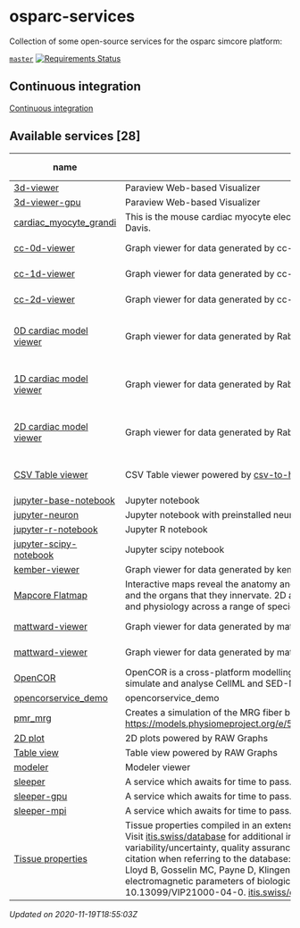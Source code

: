 # osparc-services

Collection of some open-source services for the osparc simcore platform:

<!-- NOTE: when branched replace `master` in urls -->
[`master`](https://github.com/itisfoundation/osparc-services/tree/master)
[![Requirements Status](https://requires.io/github/ITISFoundation/osparc-services/requirements.svg?branch=master)](https://requires.io/github/ITISFoundation/osparc-services/requirements/?branch=master)


## Continuous integration

[Continuous integration](ci/README.md)
<!-- TOC_BEGIN -->
<!-- Automaticaly produced by scripts/auto-doc/create-toc.py on 2020-11-19T18:55:03Z -->
## Available services [28]
|                                    name                                     |                                                                                                                                                                                                                                                                                                                                                                  description                                                                                                                                                                                                                                                                                                                                                                   |      type       |                                                                                              latest version                                                                                              |                                                           build status                                                           |
|-----------------------------------------------------------------------------|------------------------------------------------------------------------------------------------------------------------------------------------------------------------------------------------------------------------------------------------------------------------------------------------------------------------------------------------------------------------------------------------------------------------------------------------------------------------------------------------------------------------------------------------------------------------------------------------------------------------------------------------------------------------------------------------------------------------------------------------|-----------------|----------------------------------------------------------------------------------------------------------------------------------------------------------------------------------------------------------|----------------------------------------------------------------------------------------------------------------------------------|
|  [3d-viewer](services/dy-3dvis/docker/custom/Dockerfile)                    |  Paraview Web-based Visualizer                                                                                                                                                                                                                                                                                                                                                                                                                                                                                                                                                                                                                                                                                                                 |  dynamic        |  [![](https://images.microbadger.com/badges/version/itisfoundation/3d-viewer:3.0.2.svg)](https://microbadger.com/images/itisfoundation/3d-viewer:3.0.2 'See Image Version')                              |                                                                                                                                  |
|  [3d-viewer-gpu](services/dy-3dvis/docker/custom/Dockerfile)                |  Paraview Web-based Visualizer                                                                                                                                                                                                                                                                                                                                                                                                                                                                                                                                                                                                                                                                                                                 |  dynamic        |  [![](https://images.microbadger.com/badges/version/itisfoundation/3d-viewer-gpu:3.0.2.svg)](https://microbadger.com/images/itisfoundation/3d-viewer-gpu:3.0.2 'See Image Version')                      |                                                                                                                                  |
|  [cardiac_myocyte_grandi](services/ma-myocyteele/docker/custom/Dockerfile)  |  This is the mouse cardiac myocyte electrophysiology model from Eleonora Grandi at UC Davis.                                                                                                                                                                                                                                                                                                                                                                                                                                                                                                                                                                                                                                                   |  computational  |  [![](https://images.microbadger.com/badges/version/itisfoundation/cardiac_myocyte_grandi:1.0.0.svg)](https://microbadger.com/images/itisfoundation/cardiac_myocyte_grandi:1.0.0 'See Image Version')    |                                                                                                                                  |
|  [cc-0d-viewer](services/dy-2Dgraph/use-cases/cc/Dockerfile)                |  Graph viewer for data generated by cc-0d solver                                                                                                                                                                                                                                                                                                                                                                                                                                                                                                                                                                                                                                                                                               |  dynamic        |  [![](https://images.microbadger.com/badges/version/itisfoundation/cc-0d-viewer:2.10.0.svg)](https://microbadger.com/images/itisfoundation/cc-0d-viewer:2.10.0 'See Image Version')                      |  ![cc-0d-viewer](https://github.com/ITISFoundation/osparc-services/workflows/cc-0d-viewer/badge.svg?branch=master)               |
|  [cc-1d-viewer](services/dy-2Dgraph/use-cases/cc/Dockerfile)                |  Graph viewer for data generated by cc-1d solver                                                                                                                                                                                                                                                                                                                                                                                                                                                                                                                                                                                                                                                                                               |  dynamic        |  [![](https://images.microbadger.com/badges/version/itisfoundation/cc-1d-viewer:2.10.0.svg)](https://microbadger.com/images/itisfoundation/cc-1d-viewer:2.10.0 'See Image Version')                      |  ![cc-1d-viewer](https://github.com/ITISFoundation/osparc-services/workflows/cc-1d-viewer/badge.svg?branch=master)               |
|  [cc-2d-viewer](services/dy-2Dgraph/use-cases/cc/Dockerfile)                |  Graph viewer for data generated by cc-2d solver                                                                                                                                                                                                                                                                                                                                                                                                                                                                                                                                                                                                                                                                                               |  dynamic        |  [![](https://images.microbadger.com/badges/version/itisfoundation/cc-2d-viewer:2.10.0.svg)](https://microbadger.com/images/itisfoundation/cc-2d-viewer:2.10.0 'See Image Version')                      |  ![cc-2d-viewer](https://github.com/ITISFoundation/osparc-services/workflows/cc-2d-viewer/badge.svg?branch=master)               |
|  [0D cardiac model viewer](services/dy-dash/cc-rabbit-0d/src/Dockerfile)    |  Graph viewer for data generated by Rabbit SS and Human GB 0D cardiac models                                                                                                                                                                                                                                                                                                                                                                                                                                                                                                                                                                                                                                                                   |  dynamic        |  [![](https://images.microbadger.com/badges/version/itisfoundation/cc-0d-viewer:3.0.4.svg)](https://microbadger.com/images/itisfoundation/cc-0d-viewer:3.0.4 'See Image Version')                        |  ![0D cardiac model viewer](https://github.com/ITISFoundation/osparc-services/workflows/cc-0d-viewer/badge.svg?branch=master)    |
|  [1D cardiac model viewer](services/dy-dash/cc-rabbit-1d/src/Dockerfile)    |  Graph viewer for data generated by Rabbit SS and Human GB 1D cardiac models                                                                                                                                                                                                                                                                                                                                                                                                                                                                                                                                                                                                                                                                   |  dynamic        |  [![](https://images.microbadger.com/badges/version/itisfoundation/cc-1d-viewer:3.0.4.svg)](https://microbadger.com/images/itisfoundation/cc-1d-viewer:3.0.4 'See Image Version')                        |  ![1D cardiac model viewer](https://github.com/ITISFoundation/osparc-services/workflows/cc-1d-viewer/badge.svg?branch=master)    |
|  [2D cardiac model viewer](services/dy-dash/cc-rabbit-2d/src/Dockerfile)    |  Graph viewer for data generated by Rabbit SS and Human GB 2D cardiac models                                                                                                                                                                                                                                                                                                                                                                                                                                                                                                                                                                                                                                                                   |  dynamic        |  [![](https://images.microbadger.com/badges/version/itisfoundation/cc-2d-viewer:3.0.5.svg)](https://microbadger.com/images/itisfoundation/cc-2d-viewer:3.0.5 'See Image Version')                        |  ![2D cardiac model viewer](https://github.com/ITISFoundation/osparc-services/workflows/cc-2d-viewer/badge.svg?branch=master)    |
|  [CSV Table viewer](services/dy-csv-table/Dockerfile)                       |  CSV Table viewer powered by [csv-to-html-table](https://github.com/derekeder/csv-to-html-table)                                                                                                                                                                                                                                                                                                                                                                                                                                                                                                                                                                                                                                               |  dynamic        |  [![](https://images.microbadger.com/badges/version/itisfoundation/csv-table:1.0.0.svg)](https://microbadger.com/images/itisfoundation/csv-table:1.0.0 'See Image Version')                              |  ![CSV Table viewer](https://github.com/ITISFoundation/osparc-services/workflows/dy-csv-table/badge.svg?branch=master)           |
|  [jupyter-base-notebook](services/dy-jupyter/Dockerfile)                    |  Jupyter notebook                                                                                                                                                                                                                                                                                                                                                                                                                                                                                                                                                                                                                                                                                                                              |  dynamic        |  [![](https://images.microbadger.com/badges/version/itisfoundation/jupyter-base-notebook:2.13.1.svg)](https://microbadger.com/images/itisfoundation/jupyter-base-notebook:2.13.1 'See Image Version')    |                                                                                                                                  |
|  [jupyter-neuron](services/dy-jupyter-extensions/neuron/Dockerfile)         |  Jupyter notebook with preinstalled neuron modules                                                                                                                                                                                                                                                                                                                                                                                                                                                                                                                                                                                                                                                                                             |  dynamic        |  [![](https://images.microbadger.com/badges/version/itisfoundation/jupyter-neuron:1.1.0.svg)](https://microbadger.com/images/itisfoundation/jupyter-neuron:1.1.0 'See Image Version')                    |                                                                                                                                  |
|  [jupyter-r-notebook](services/dy-jupyter/Dockerfile)                       |  Jupyter R notebook                                                                                                                                                                                                                                                                                                                                                                                                                                                                                                                                                                                                                                                                                                                            |  dynamic        |  [![](https://images.microbadger.com/badges/version/itisfoundation/jupyter-r-notebook:2.13.1.svg)](https://microbadger.com/images/itisfoundation/jupyter-r-notebook:2.13.1 'See Image Version')          |                                                                                                                                  |
|  [jupyter-scipy-notebook](services/dy-jupyter/Dockerfile)                   |  Jupyter scipy notebook                                                                                                                                                                                                                                                                                                                                                                                                                                                                                                                                                                                                                                                                                                                        |  dynamic        |  [![](https://images.microbadger.com/badges/version/itisfoundation/jupyter-scipy-notebook:2.13.1.svg)](https://microbadger.com/images/itisfoundation/jupyter-scipy-notebook:2.13.1 'See Image Version')  |                                                                                                                                  |
|  [kember-viewer](services/dy-2Dgraph/use-cases/kember/Dockerfile)           |  Graph viewer for data generated by kember solver                                                                                                                                                                                                                                                                                                                                                                                                                                                                                                                                                                                                                                                                                              |  dynamic        |  [![](https://images.microbadger.com/badges/version/itisfoundation/kember-viewer:2.10.0.svg)](https://microbadger.com/images/itisfoundation/kember-viewer:2.10.0 'See Image Version')                    |                                                                                                                                  |
|  [Mapcore Flatmap](services/dy-mapcore-widget/Dockerfile)                   |  Interactive maps reveal the anatomy and functional relationships of the autonomic nerves and the organs that they innervate. 2D and 3D maps render spatial dynamics, connectivity, and physiology across a range of species and nerve-organ systems.                                                                                                                                                                                                                                                                                                                                                                                                                                                                                          |  dynamic        |  [![](https://images.microbadger.com/badges/version/itisfoundation/mapcore-widget:0.1.23.svg)](https://microbadger.com/images/itisfoundation/mapcore-widget:0.1.23 'See Image Version')                  |  ![Mapcore Flatmap](https://github.com/ITISFoundation/osparc-services/workflows/dy-mapcore-widget/badge.svg?branch=master)       |
|  [mattward-viewer](services/dy-2Dgraph/use-cases/mattward/Dockerfile)       |  Graph viewer for data generated by mattward solver                                                                                                                                                                                                                                                                                                                                                                                                                                                                                                                                                                                                                                                                                            |  dynamic        |  [![](https://images.microbadger.com/badges/version/itisfoundation/mattward-viewer:2.10.0.svg)](https://microbadger.com/images/itisfoundation/mattward-viewer:2.10.0 'See Image Version')                |  ![mattward-viewer](https://github.com/ITISFoundation/osparc-services/workflows/mattward-viewer/badge.svg?branch=master)         |
|  [mattward-viewer](services/dy-dash/mattward-dash/src/Dockerfile)           |  Graph viewer for data generated by mattward solver                                                                                                                                                                                                                                                                                                                                                                                                                                                                                                                                                                                                                                                                                            |  dynamic        |  [![](https://images.microbadger.com/badges/version/itisfoundation/mattward-viewer:3.0.4.svg)](https://microbadger.com/images/itisfoundation/mattward-viewer:3.0.4 'See Image Version')                  |  ![mattward-viewer](https://github.com/ITISFoundation/osparc-services/workflows/mattward-viewer/badge.svg?branch=master)         |
|  [OpenCOR](services/oc-opencor-base/docker/custom/Dockerfile)               |  OpenCOR is a cross-platform modelling environment, which can be used to organise, edit, simulate and analyse CellML and SED-ML files.                                                                                                                                                                                                                                                                                                                                                                                                                                                                                                                                                                                                         |  computational  |  [![](https://images.microbadger.com/badges/version/itisfoundation/opencor:1.0.3.svg)](https://microbadger.com/images/itisfoundation/opencor:1.0.3 'See Image Version')                                  |  ![OpenCOR](https://github.com/ITISFoundation/osparc-services/workflows/oc-opencor-base/badge.svg?branch=master)                 |
|  [opencorservice_demo](services/oc-guytonmodel/docker/ubuntu/Dockerfile)    |  opencorservice_demo                                                                                                                                                                                                                                                                                                                                                                                                                                                                                                                                                                                                                                                                                                                           |  computational  |  [![](https://images.microbadger.com/badges/version/itisfoundation/opencorservice_demo:1.0.0.svg)](https://microbadger.com/images/itisfoundation/opencorservice_demo:1.0.0 'See Image Version')          |                                                                                                                                  |
|  [pmr_mrg](services/oc-pmrmrg/docker/ubuntu/Dockerfile)                     |  Creates a simulation of the MRG fiber based on the model found on the PMR https://models.physiomeproject.org/e/5f7/mcintyre_richardson_grill_model_2001.cellml/view                                                                                                                                                                                                                                                                                                                                                                                                                                                                                                                                                                           |  computational  |  [![](https://images.microbadger.com/badges/version/itisfoundation/pmr_mrg:1.0.1.svg)](https://microbadger.com/images/itisfoundation/pmr_mrg:1.0.1 'See Image Version')                                  |                                                                                                                                  |
|  [2D plot](services/dy-raw-graphs/Dockerfile)                               |  2D plots powered by RAW Graphs                                                                                                                                                                                                                                                                                                                                                                                                                                                                                                                                                                                                                                                                                                                |  dynamic        |  [![](https://images.microbadger.com/badges/version/itisfoundation/raw-graphs:2.11.0.svg)](https://microbadger.com/images/itisfoundation/raw-graphs:2.11.0 'See Image Version')                          |                                                                                                                                  |
|  [Table view](services/dy-raw-graphs/Dockerfile)                            |  Table view powered by RAW Graphs                                                                                                                                                                                                                                                                                                                                                                                                                                                                                                                                                                                                                                                                                                              |  dynamic        |  [![](https://images.microbadger.com/badges/version/itisfoundation/raw-graphs-table:2.11.0.svg)](https://microbadger.com/images/itisfoundation/raw-graphs-table:2.11.0 'See Image Version')              |                                                                                                                                  |
|  [modeler](services/dy-modeling/server/Dockerfile)                          |  Modeler viewer                                                                                                                                                                                                                                                                                                                                                                                                                                                                                                                                                                                                                                                                                                                                |  dynamic        |  [![](https://images.microbadger.com/badges/version/itisfoundation/modeler-webserver:0.1.1.svg)](https://microbadger.com/images/itisfoundation/modeler-webserver:0.1.1 'See Image Version')              |                                                                                                                                  |
|  [sleeper](services/sleeper/docker/custom/Dockerfile)                       |  A service which awaits for time to pass.                                                                                                                                                                                                                                                                                                                                                                                                                                                                                                                                                                                                                                                                                                      |  computational  |  [![](https://images.microbadger.com/badges/version/itisfoundation/sleeper:2.0.2.svg)](https://microbadger.com/images/itisfoundation/sleeper:2.0.2 'See Image Version')                                  |  ![sleeper](https://github.com/ITISFoundation/osparc-services/workflows/sleeper/badge.svg?branch=master)                         |
|  [sleeper-gpu](services/sleeper/docker/custom/Dockerfile)                   |  A service which awaits for time to pass.                                                                                                                                                                                                                                                                                                                                                                                                                                                                                                                                                                                                                                                                                                      |  computational  |  [![](https://images.microbadger.com/badges/version/itisfoundation/sleeper-gpu:2.0.2.svg)](https://microbadger.com/images/itisfoundation/sleeper-gpu:2.0.2 'See Image Version')                          |                                                                                                                                  |
|  [sleeper-mpi](services/sleeper/docker/custom/Dockerfile)                   |  A service which awaits for time to pass.                                                                                                                                                                                                                                                                                                                                                                                                                                                                                                                                                                                                                                                                                                      |  computational  |  [![](https://images.microbadger.com/badges/version/itisfoundation/sleeper-mpi:2.0.2.svg)](https://microbadger.com/images/itisfoundation/sleeper-mpi:2.0.2 'See Image Version')                          |                                                                                                                                  |
|  [Tissue properties](services/dy-tissue-properties/Dockerfile)              |  Tissue properties compiled in an extensive, critical literature review by the ITIS Foundation. Visit [itis.swiss/database](https://itis.swiss/database) for additional information, e.g., on tissue parameter variability/uncertainty, quality assurance, and the explored sources. Please use the following citation when referring to the database: Hasgall PA, Di Gennaro F, Baumgartner C, Neufeld E, Lloyd B, Gosselin MC, Payne D, Klingenböck A, Kuster N, ITIS Database for thermal and electromagnetic parameters of biological tissues, Version 4.0, May 15, 2018, DOI: 10.13099/VIP21000-04-0. [itis.swiss/database](https://itis.swiss/database). Powered by [csv-to-html-table](https://github.com/derekeder/csv-to-html-table)  |  dynamic        |  [![](https://images.microbadger.com/badges/version/itisfoundation/tissue-properties:1.0.1.svg)](https://microbadger.com/images/itisfoundation/tissue-properties:1.0.1 'See Image Version')              |  ![Tissue properties](https://github.com/ITISFoundation/osparc-services/workflows/dy-tissue-properties/badge.svg?branch=master)  |
*Updated on 2020-11-19T18:55:03Z*

<!-- TOC_END -->

